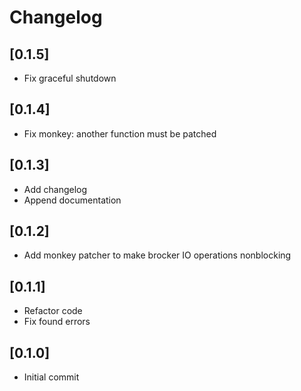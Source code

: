 # Changelog

## [0.1.5]
- Fix graceful shutdown

## [0.1.4]
- Fix monkey: another function must be patched

## [0.1.3]
- Add changelog
- Append documentation

## [0.1.2]
- Add monkey patcher to make brocker IO operations nonblocking

## [0.1.1]
- Refactor code
- Fix found errors

## [0.1.0]
- Initial commit
